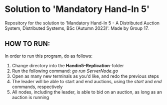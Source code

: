 <h1>Solution to 'Mandatory Hand-In 5'</h1>

Repository for the solution to 'Mandatory Hand-In 5 - A Distributed Auction System, Distributed Systems, BSc (Autumn 2023)'. Made by Group 17. 

<h2>HOW TO RUN:</h2>
In order to run this program, do as follows:
<ol>
  <li>Change directory into the <b>Handin5-Replication</b>-folder</li>
  <li>Run the following command: <i>go run ServerNode.go</i></li>
  <li>Open as many new terminals as you'd like, and redo the previous steps</li>
  <li>The leader will be able to start and end auctions, using the <i>start</i> and <i>end</i> commands, respectively </li>
  <li>All nodes, including the leader, is able to bid on an auction, as long as an auction is running</li>
</ol> 
